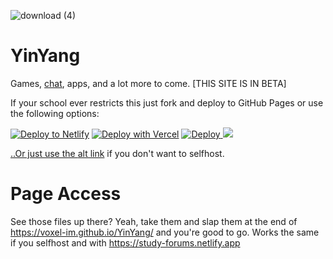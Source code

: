   ![download (4)](https://github.com/glorbatron/YinYang/assets/164063937/ff924f27-c381-4dce-abc7-f5131c017f54)

# YinYang


Games, [chat](https://voxel-im.github.io/YinYang/discord.html), apps, and a lot more to come. [THIS SITE IS IN BETA]

If your school ever restricts this just fork and deploy to GitHub Pages or use the following options:

<a href="https://app.netlify.com/start/deploy?repository=https://github.com/voxel-im/YinYang"><img src="https://www.netlify.com/img/deploy/button.svg" alt="Deploy to Netlify"></a>
<a href="https://vercel.com/new/clone?repository-url=https%3A%2F%2Fgithub.com%2Fvoxel-im%2FYinYang"><img src="https://vercel.com/button" alt="Deploy with Vercel"/></a>
<a href="https://heroku.com/deploy?template=https://github.com/voxel-im/YinYang">
  <img src="https://www.herokucdn.com/deploy/button.svg" alt="Deploy">
<a href="https://deploy.cyclic.sh/voxel-im/YinYang/">
    <img src="https://deploy.cyclic.sh/button.svg" />
<a href="https://render.com/deploy?repo=https://github.com/voxel-im/YinYang/">


..Or just use the [alt link](https://study-forums.netlify.app) if you don't want to selfhost.

# Page Access

See those files up there? Yeah, take them and slap them at the end of https://voxel-im.github.io/YinYang/ and you're good to go.
Works the same if you selfhost and with https://study-forums.netlify.app
